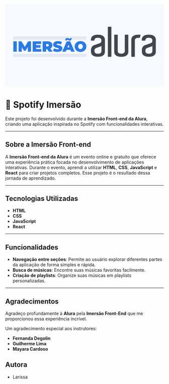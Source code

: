 ![Spotify Imersão](./imersao-frontend.webp)

# 🎵 Spotify Imersão

Este projeto foi desenvolvido durante a **Imersão Front-end da Alura**, criando uma aplicação inspirada no Spotify com funcionalidades interativas.

---

## Sobre a Imersão Front-end

A **Imersão Front-end da Alura** é um evento online e gratuito que oferece uma experiência prática focada no desenvolvimento de aplicações interativas. Durante o evento, aprendi a utilizar **HTML**, **CSS**, **JavaScript** e **React** para criar projetos completos. Esse projeto é o resultado dessa jornada de aprendizado.

---

## Tecnologias Utilizadas

- **HTML**
- **CSS**
- **JavaScript**
- **React**

---

## Funcionalidades

- **Navegação entre seções**: Permite ao usuário explorar diferentes partes da aplicação de forma simples e rápida.
- **Busca de músicas**: Encontre suas músicas favoritas facilmente.
- **Criação de playlists**: Organize suas músicas em playlists personalizadas.

---

## Agradecimentos

Agradeço profundamente à **Alura** pela **Imersão Front-End** que me proporcionou essa experiência incrível. 

Um agradecimento especial aos instrutores:

- **Fernanda Degolin**
- **Guilherme Lima**
- **Mayara Cardoso**

## Autora
- Larissa 

